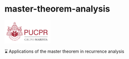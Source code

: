 # master-theorem-analysis

<img src="https://github.com/gprzy/credit-scoring/blob/main/assets/puc.png" width="30%" height="30%"/>

⌛ Applications of the master theorem in recurrence analysis
